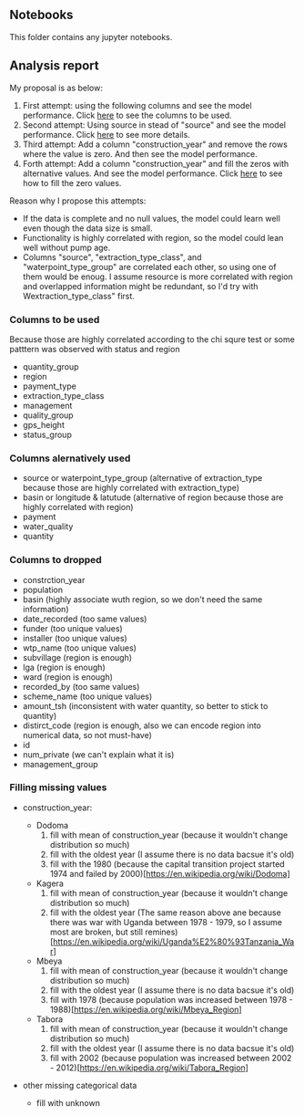 ## Notebooks

This folder contains any jupyter notebooks.


## Analysis report

My proposal is as below:  
1. First attempt: using the following columns and see the model performance. Click [here](#columns-to-be-used) to see the columns to be used.
2. Second attempt: Using source in stead of "source" and see the model performance. Click [here](#columns-alernatively-used) to see more details.
3. Third attempt: Add a column "construction_year" and remove the rows where the value is zero. And then see the model performance.
4. Forth attempt: Add a column "construction_year" and fill the zeros with alternative values. And see the model performance. Click [here](#filling-missing-values) to see how to fill the zero values.

Reason why I propose this attempts:  
- If the data is complete and no null values, the model could learn well even though the data size is small.
- Functionality is highly correlated with region, so the model could lean well without pump age.
- Columns "source", "extraction_type_class", and "waterpoint_type_group" are correlated each other, so using one of them would be enoug. I assume resource is more correlated with region and overlapped information might be redundant, so I'd try with Wextraction_type_class" first.


### Columns to be used
Because those are highly correlated according to the chi squre test or some patttern was observed with status and region
- quantity_group
- region
- payment_type
- extraction_type_class
- management
- quality_group
- gps_height
- status_group



### Columns alernatively used 
- source or waterpoint_type_group (alternative of extraction_type because those are highly correlated with extraction_type)
- basin or longitude & latutude (alternative of region because those are highly correlated with region)
- payment 
- water_quality
- quantity



### Columns to dropped
- constrction_year
- population
- basin (highly associate wuth region, so we don't need the same information)
- date_recorded (too same values)
- funder (too unique values)
- installer (too unique values)
- wtp_name (too unique values)
- subvillage (region is enough)
- lga (region is enough)
- ward (region is enough)
- recorded_by (too same values)
- scheme_name (too unique values)
- amount_tsh (inconsistent with water quantity, so better to stick to quantity)
- distirct_code (region is enough, also we can encode region into numerical data, so not must-have)
- id
- num_private (we can't explain what it is)
- management_group



### Filling missing values
- construction_year:
    - Dodoma
        1. fill with mean of construction_year (because it wouldn't change distribution so much)
        2. fill with the oldest year (I assume there is no data bacsue it's old)
        3. fill with the 1980 (because the capital transition project started 1974 and failed by 2000)[https://en.wikipedia.org/wiki/Dodoma]
    - Kagera
        1. fill with mean of construction_year (because it wouldn't change distribution so much)
        2. fill with the oldest year (The same reason above ane because there was war with Uganda between 1978 - 1979, so I assume most are broken, but still remines)[https://en.wikipedia.org/wiki/Uganda%E2%80%93Tanzania_War]
    - Mbeya
        1. fill with mean of construction_year (because it wouldn't change distribution so much)
        2. fill with the oldest year (I assume there is no data bacsue it's old)
        3. fill with 1978 (because population was increased between 1978 - 1988)[https://en.wikipedia.org/wiki/Mbeya_Region]
    - Tabora
        1. fill with mean of construction_year (because it wouldn't change distribution so much)
        2. fill with the oldest year (I assume there is no data bacsue it's old)
        3. fill with 2002 (because population was increased between 2002 - 2012)[https://en.wikipedia.org/wiki/Tabora_Region]
        
- other missing categorical data
    - fill with unknown